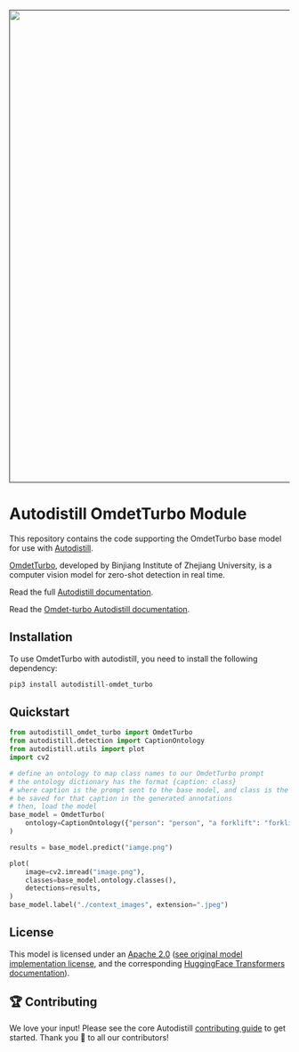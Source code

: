 <div align="center">
  <p>
    <a align="center" href="" target="_blank">
      <img
        width="850"
        src="https://media.roboflow.com/open-source/autodistill/autodistill-banner.png"
      >
    </a>
  </p>
</div>

# Autodistill OmdetTurbo Module

This repository contains the code supporting the OmdetTurbo base model for use with [Autodistill](https://github.com/autodistill/autodistill).

[OmdetTurbo](https://github.com/om-ai-lab/OmDet.git), developed by Binjiang Institute of Zhejiang University, is a computer vision model for zero-shot detection in real time.

Read the full [Autodistill documentation](https://autodistill.github.io/autodistill/).

Read the [Omdet-turbo Autodistill documentation](#TODO).

## Installation

To use OmdetTurbo with autodistill, you need to install the following dependency:


```bash
pip3 install autodistill-omdet_turbo
```

## Quickstart

```python
from autodistill_omdet_turbo import OmdetTurbo
from autodistill.detection import CaptionOntology
from autodistill.utils import plot
import cv2

# define an ontology to map class names to our OmdetTurbo prompt
# the ontology dictionary has the format {caption: class}
# where caption is the prompt sent to the base model, and class is the label that will
# be saved for that caption in the generated annotations
# then, load the model
base_model = OmdetTurbo(
    ontology=CaptionOntology({"person": "person", "a forklift": "forklift"})
)

results = base_model.predict("iamge.png")

plot(
    image=cv2.imread("image.png"),
    classes=base_model.ontology.classes(),
    detections=results,
)
base_model.label("./context_images", extension=".jpeg")
```


## License

This model is licensed under an [Apache 2.0](LICENSE) ([see original model implementation license](https://github.com/om-ai-lab/OmDet/tree/main?tab=Apache-2.0-1-ov-file), and the corresponding [HuggingFace Transformers documentation](https://huggingface.co/docs/transformers/main/en/model_doc/omdet-turbo)).
## 🏆 Contributing

We love your input! Please see the core Autodistill [contributing guide](https://github.com/autodistill/autodistill/blob/main/CONTRIBUTING.md) to get started. Thank you 🙏 to all our contributors!